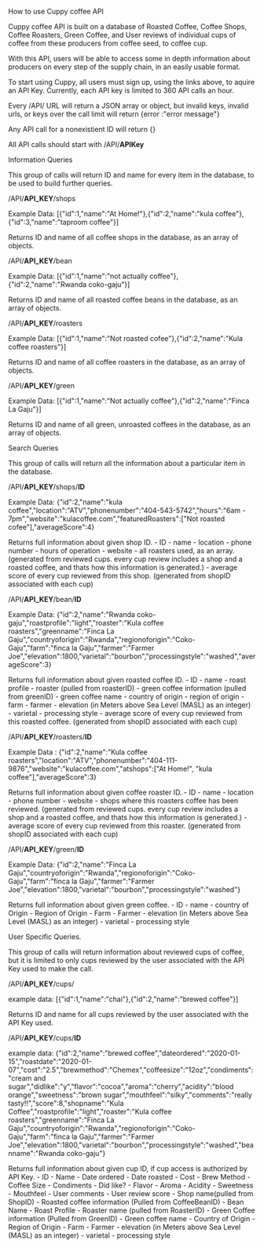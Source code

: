 
How to use Cuppy coffee API

Cuppy coffee API is built on a database of Roasted Coffee, Coffee Shops, Coffee Roasters, Green Coffee, and User reviews of individual cups of coffee from these producers from coffee seed, to coffee cup.

With this API, users will be able to access some in depth information about producers on every step of the supply chain, in an easily usable format.

To start using Cuppy, all users must sign up, using the links above, to aquire an API Key. Currently, each API key is limited to 360 API calls an hour.

Every /API/ URL will return a JSON array or object, but invalid keys, invalid urls, or keys over the call limit will return {error :"error message"}

Any API call for a nonexistient ID will return {}

All API calls should start with /API/<b>APIKey</b>

Information Queries

This group of calls will return ID and name for every item in the database, to be used to build further queries.

/API/<b>API_KEY</b>/shops

Example Data:
[{"id":1,"name":"At Home!"},{"id":2,"name":"kula coffee"},{"id":3,"name":"taproom coffee"}]

Returns ID and name of all coffee shops in the database, as an array of objects.

/API/<b>API_KEY</b>/bean

Example Data:
[{"id":1,"name":"not actually coffee"},{"id":2,"name":"Rwanda coko-gaju"}]

Returns ID and name of all roasted coffee beans in the database, as an array of objects.

/API/<b>API_KEY</b>/roasters

Example Data:
[{"id":1,"name":"Not roasted cofee"},{"id":2,"name":"Kula coffee roasters"}]

Returns ID and name of all coffee roasters in the database, as an array of objects.

/API/<b>API_KEY</b>/green

Example Data:
[{"id":1,"name":"Not actually coffee"},{"id":2,"name":"Finca La Gaju"}]

Returns ID and name of all green, unroasted coffees in the database, as an array of objects.

Search Queries

This group of calls will return all the information about a particular item in the database.

/API/<b>API_KEY</b>/shops/<b>ID</b>

Example Data:
{"id":2,"name":"kula coffee","location":"ATV","phonenumber":"404-543-5742","hours":"6am - 7pm","website":"kulacoffee.com","featuredRoasters":["Not roasted cofee"],"averageScore":4}

Returns full information about given shop ID.
    - ID
    - name
    - location
    - phone number
    - hours of operation
    - website
    - all roasters used, as an array. (generated from reviewed cups. every cup review includes a shop and a roasted coffee, and thats how this information is generated.)
    - average score of every cup reviewed from this shop. (generated from shopID associated with each cup)

/API/<b>API_KEY</b>/bean/<b>ID</b>

Example Data:
{"id":2,"name":"Rwanda coko-gaju","roastprofile":"light","roaster":"Kula coffee roasters","greenname":"Finca La Gaju","countryoforigin":"Rwanda","regionoforigin":"Coko-Gaju","farm":"finca la Gaju","farmer":"Farmer Joe","elevation":1800,"varietal":"bourbon","processingstyle":"washed","averageScore":3}

Returns full information about given roasted coffee ID.
    - ID
    - name
    - roast profile
    - roaster (pulled from roasterID)
    - green coffee information (pulled from greenID)
        - green coffee name
        - country of origin
        - region of origin
        - farm
        - farmer
        - elevation (in Meters above Sea Level (MASL) as an integer)
        - varietal
        - processing style
    - average score of every cup reviewed from this roasted coffee. (generated from shopID associated with each cup)

/API/<b>API_KEY</b>/roasters/<b>ID</b>

Example Data :
{"id":2,"name":"Kula coffee roasters","location":"ATV","phonenumber":"404-111-9876","website":"kulacoffee.com","atshops":["At Home!", "kula coffee"],"averageScore":3}

Returns full information about given coffee roaster ID.
    - ID
    - name
    - location
    - phone number
    - website
    - shops where this roasters coffee has been reviewed. (generated from reviewed cups. every cup review includes a shop and a roasted coffee, and thats how this information is generated.)
    - average score of every cup reviewed from this roaster. (generated from shopID associated with each cup)

/API/<b>API_KEY</b>/green/<b>ID</b>

Example Data:
{"id":2,"name":"Finca La Gaju","countryoforigin":"Rwanda","regionoforigin":"Coko-Gaju","farm":"finca la Gaju","farmer":"Farmer Joe","elevation":1800,"varietal":"bourbon","processingstyle":"washed"}

Returns full information about given green coffee.
    - ID
    - name
    - country of Origin
    - Region of Origin
    - Farm
    - Farmer
    - elevation (in Meters above Sea Level (MASL) as an integer)
    - varietal
    - processing style

User Specific Queries.

This group of calls will return information about reviewed cups of coffee, but it is limited to only cups reviewed by the user associated with the API Key used to make the call.

/API/<b>API_KEY</b>/cups/
 
example data:
[{"id":1,"name":"chai"},{"id":2,"name":"brewed coffee"}]

Returns ID and name for all cups reviewed by the user associated with the API Key used.

/API/<b>API_KEY</b>/cups/<b>ID</b>

example data:
{"id":2,"name":"brewed coffee","dateordered":"2020-01-15","roastdate":"2020-01-07","cost":"2.5","brewmethod":"Chemex","coffeesize":"12oz","condiments":"cream and sugar","didlike":"y","flavor":"cocoa","aroma":"cherry","acidity":"blood orange","sweetness":"brown sugar","mouthfeel":"silky","comments":"really tasty!!","score":8,"shopname":"Kula Coffee","roastprofile":"light","roaster":"Kula coffee roasters","greenname":"Finca La Gaju","countryoforigin":"Rwanda","regionoforigin":"Coko-Gaju","farm":"finca la Gaju","farmer":"Farmer Joe","elevation":1800,"varietal":"bourbon","processingstyle":"washed","beanname":"Rwanda coko-gaju"}

Returns full information about given cup ID, if cup access is authorized by API Key.
    - ID
    - Name
    - Date ordered
    - Date roasted
    - Cost
    - Brew Method
    - Coffee Size
    - Condiments
    - Did like?
    - Flavor
    - Aroma
    - Acidity
    - Sweetness
    - Mouthfeel
    - User comments
    - User review score
    - Shop name(pulled from ShopID)
    - Roasted coffee information (Pulled from CoffeeBeanID)
        - Bean Name
        - Roast Profile
        - Roaster name (pulled from RoasterID)
        - Green Coffee information (Pulled from GreenID)
            - Green coffee name
            - Country of Origin
            - Region of Origin
            - Farm
            - Farmer
            - elevation (in Meters above Sea Level (MASL) as an integer)
            - varietal
            - processing style